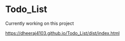 # Todo_List
Currently working on this project 

https://dheeraj4103.github.io/Todo_List/dist/index.html
